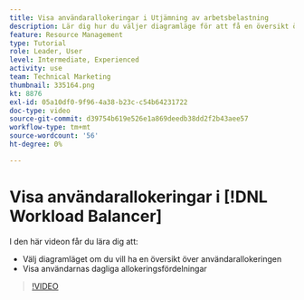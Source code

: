 ```yaml
---
title: Visa användarallokeringar i Utjämning av arbetsbelastning
description: Lär dig hur du väljer diagramläge för att få en översikt över användarallokeringen och visa användarnas dagliga allokeringsfördelningar.
feature: Resource Management
type: Tutorial
role: Leader, User
level: Intermediate, Experienced
activity: use
team: Technical Marketing
thumbnail: 335164.png
kt: 8876
exl-id: 05a10df0-9f96-4a38-b23c-c54b64231722
doc-type: video
source-git-commit: d39754b619e526e1a869deedb38dd2f2b43aee57
workflow-type: tm+mt
source-wordcount: '56'
ht-degree: 0%

---
```


# Visa användarallokeringar i [!DNL Workload Balancer]

I den här videon får du lära dig att:

* Välj diagramläget om du vill ha en översikt över användarallokeringen
* Visa användarnas dagliga allokeringsfördelningar

>[!VIDEO](https://video.tv.adobe.com/v/335164/?quality=12)
